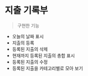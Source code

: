 # 지출 기록부

> 구현한 기능

- 오늘의 날짜 표시
- 지출의 등록
- 등록된 지출의 삭제
- 현재까지 등록된 지출의 총합 표시
- 등록된 지출의 수정
- 등록된 지출을 카테고리별로 모아 보기
